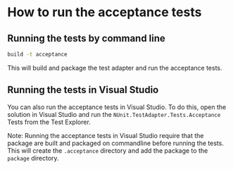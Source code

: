 ﻿# How to run the acceptance tests

## Running the tests by command line

```cmd
build -t acceptance
```

This will build and package the test adapter and run the acceptance tests.

## Running the tests in Visual Studio

You can also run the acceptance tests in Visual Studio. 
To do this, open the solution in Visual Studio and run the `NUnit.TestAdapter.Tests.Acceptance` Tests from the Test Explorer.

Note: Running the acceptance tests in Visual Studio require that the package are built and packaged on commandline before running the tests. 
This will create the `.acceptance` directory and add the package to the `package` directory.

